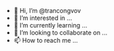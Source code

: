 - 👋 Hi, I’m @trancongvov
- 👀 I’m interested in ...
- 🌱 I’m currently learning ...
- 💞️ I’m looking to collaborate on ...
- 📫 How to reach me ...

<!---
trancongvov/trancongvov is a ✨ special ✨ repository because its `README.md` (this file) appears on your GitHub profile.
You can click the Preview link to take a look at your changes.
--->
